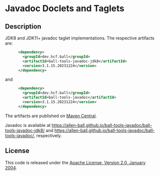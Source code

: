 Javadoc Doclets and Taglets
===========================


Description
-----------

JDK8 and JDK11+ javadoc taglet implementations.  The respective artifacts are:

```xml
      <dependency>
        <groupId>dev.hcf.ball</groupId>
        <artifactId>ball-tools-javadoc-jdk8</artifactId>
        <version>3.1.15.20231224</version>
      </dependency>
```

and

```xml
      <dependency>
        <groupId>dev.hcf.ball</groupId>
        <artifactId>ball-tools-javadoc</artifactId>
        <version>3.1.15.20231224</version>
      </dependency>
```

The artifacts are published on
[Maven Central](https://search.maven.org/search?q=ball-tools-javadoc).

Javadoc is available at
<https://allen-ball.github.io/ball-tools-javadoc/ball-tools-javadoc-jdk8/>
and <https://allen-ball.github.io/ball-tools-javadoc/ball-tools-javadoc/>,
respectively.


License
-------

This code is released under the [Apache License, Version 2.0, January 2004].


[Apache License, Version 2.0, January 2004]: https://www.apache.org/licenses/LICENSE-2.0
